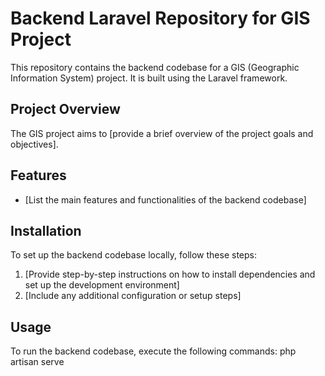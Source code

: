 # Backend Laravel Repository for GIS Project

This repository contains the backend codebase for a GIS (Geographic Information System) project. It is built using the Laravel framework.

## Project Overview

The GIS project aims to [provide a brief overview of the project goals and objectives].

## Features

- [List the main features and functionalities of the backend codebase]

## Installation

To set up the backend codebase locally, follow these steps:

1. [Provide step-by-step instructions on how to install dependencies and set up the development environment]
2. [Include any additional configuration or setup steps]

## Usage

To run the backend codebase, execute the following commands:
php artisan serve